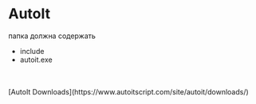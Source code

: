 # AutoIt<br>
папка должна содержать<br>
 - include<br>
 - autoit.exe<br>
 <br>
 <br>
 [AutoIt Downloads](https://www.autoitscript.com/site/autoit/downloads/)
